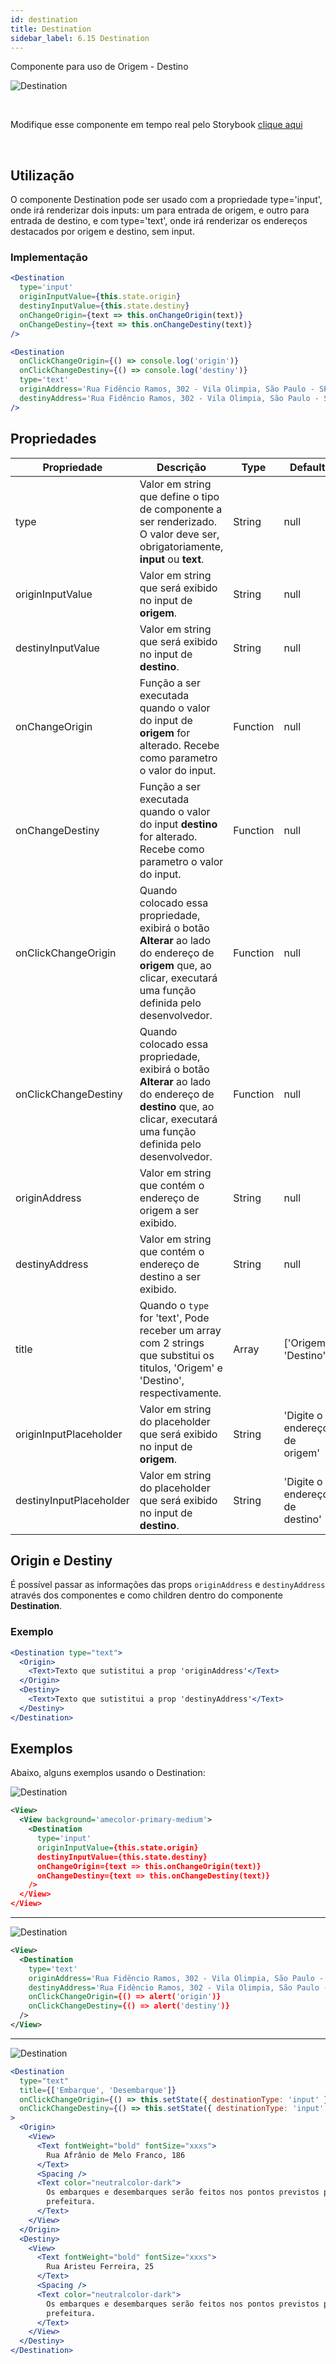 ```yaml
---
id: destination
title: Destination
sidebar_label: 6.15 Destination
---
```


Componente para uso de Origem - Destino

![Destination](assets/images_components/v2.0.0/destination.png)

<br>

Modifique esse componente em tempo real pelo Storybook [clique aqui](https://ame-miniapp-components.calindra.com.br/storybook/?path=/story/intera%C3%A7%C3%B5es-destination--input)

<br>

## Utilização

O componente Destination pode ser usado com a propriedade type='input', onde irá renderizar dois inputs: um para entrada de origem, e outro para entrada de destino, e com type='text', onde irá renderizar os endereços destacados por origem e destino, sem input.

### Implementação

```jsx harmony
<Destination
  type='input'
  originInputValue={this.state.origin}
  destinyInputValue={this.state.destiny}
  onChangeOrigin={text => this.onChangeOrigin(text)}
  onChangeDestiny={text => this.onChangeDestiny(text)}
/>

<Destination
  onClickChangeOrigin={() => console.log('origin')}
  onClickChangeDestiny={() => console.log('destiny')}
  type='text'
  originAddress='Rua Fidêncio Ramos, 302 - Vila Olimpia, São Paulo - SP, 04551-010'
  destinyAddress='Rua Fidêncio Ramos, 302 - Vila Olimpia, São Paulo - SP, 04551-010'
/>
```

## Propriedades

| Propriedade             | Descrição                                                                                                                                                          | Type     | Default                        | Obrigatório |
| ----------------------- | ------------------------------------------------------------------------------------------------------------------------------------------------------------------ | -------- | ------------------------------ | ----------- |
| type                    | Valor em string que define o tipo de componente a ser renderizado. O valor deve ser, obrigatoriamente, **input** ou **text**.                                      | String   | null                           | sim         |
| originInputValue        | Valor em string que será exibido no input de **origem**.                                                                                                           | String   | null                           | não         |
| destinyInputValue       | Valor em string que será exibido no input de **destino**.                                                                                                          | String   | null                           | não         |
| onChangeOrigin          | Função a ser executada quando o valor do input de **origem** for alterado. Recebe como parametro o valor do input.                                                 | Function | null                           | sim         |
| onChangeDestiny         | Função a ser executada quando o valor do input **destino** for alterado. Recebe como parametro o valor do input.                                                   | Function | null                           | sim         |
| onClickChangeOrigin     | Quando colocado essa propriedade, exibirá o botão **Alterar** ao lado do endereço de **origem** que, ao clicar, executará uma função definida pelo desenvolvedor.  | Function | null                           | não         |
| onClickChangeDestiny    | Quando colocado essa propriedade, exibirá o botão **Alterar** ao lado do endereço de **destino** que, ao clicar, executará uma função definida pelo desenvolvedor. | Function | null                           | não         |
| originAddress           | Valor em string que contém o endereço de origem a ser exibido.                                                                                                     | String   | null                           | não         |
| destinyAddress          | Valor em string que contém o endereço de destino a ser exibido.                                                                                                    | String   | null                           | não         |
| title                   | Quando o `type` for 'text', Pode receber um array com 2 strings que substitui os titulos, 'Origem' e 'Destino', respectivamente.                                   | Array    | ['Origem', 'Destino"]          | não         |
| originInputPlaceholder  | Valor em string do placeholder que será exibido no input de **origem**.                                                                                            | String   | 'Digite o endereço de origem'  | não         |
| destinyInputPlaceholder | Valor em string do placeholder que será exibido no input de **destino**.                                                                                           | String   | 'Digite o endereço de destino' | não         |

## Origin e Destiny

É possível passar as informações das props `originAddress` e `destinyAddress` através dos componentes <Origin></Orign> e <Destiny></Destiny> como children dentro do componente **Destination**.

### Exemplo

```jsx
<Destination type="text">
  <Origin>
    <Text>Texto que sutistitui a prop 'originAddress'</Text>
  </Origin>
  <Destiny>
    <Text>Texto que sutistitui a prop 'destinyAddress'</Text>
  </Destiny>
</Destination>
```

## Exemplos

Abaixo, alguns exemplos usando o Destination:

![Destination](assets/images_components/v2.19.0/destination_ex1.png)

```xml
<View>
  <View background='amecolor-primary-medium'>
    <Destination
      type='input'
      originInputValue={this.state.origin}
      destinyInputValue={this.state.destiny}
      onChangeOrigin={text => this.onChangeOrigin(text)}
      onChangeDestiny={text => this.onChangeDestiny(text)}
    />
  </View>
</View>
```

---

![Destination](assets/images_components/v2.19.0/destination_ex2.png)

```xml
<View>
  <Destination
    type='text'
    originAddress='Rua Fidêncio Ramos, 302 - Vila Olimpia, São Paulo - SP, 04551-010'
    destinyAddress='Rua Fidêncio Ramos, 302 - Vila Olimpia, São Paulo - SP, 04551-010'
    onClickChangeOrigin={() => alert('origin')}
    onClickChangeDestiny={() => alert('destiny')}
  />
</View>
```

---

![Destination](assets/images_components/v2.19.0/destination_ex2.png)

```jsx
<Destination
  type="text"
  title={['Embarque', 'Desembarque']}
  onClickChangeOrigin={() => this.setState({ destinationType: 'input' })}
  onClickChangeDestiny={() => this.setState({ destinationType: 'input' })}
>
  <Origin>
    <View>
      <Text fontWeight="bold" fontSize="xxxs">
        Rua Afrânio de Melo Franco, 186
      </Text>
      <Spacing />
      <Text color="neutralcolor-dark">
        Os embarques e desembarques serão feitos nos pontos previstos pela
        prefeitura.
      </Text>
    </View>
  </Origin>
  <Destiny>
    <View>
      <Text fontWeight="bold" fontSize="xxxs">
        Rua Aristeu Ferreira, 25
      </Text>
      <Spacing />
      <Text color="neutralcolor-dark">
        Os embarques e desembarques serão feitos nos pontos previstos pela
        prefeitura.
      </Text>
    </View>
  </Destiny>
</Destination>
```
